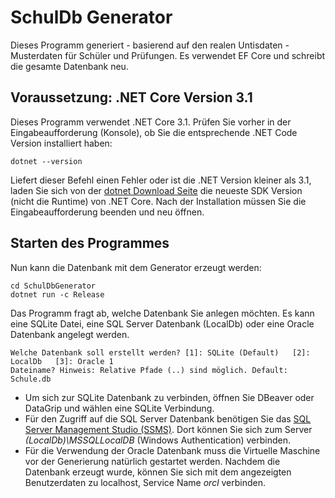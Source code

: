 # SchulDb Generator

Dieses Programm generiert - basierend auf den realen Untisdaten - Musterdaten für Schüler und
Prüfungen. Es verwendet EF Core und schreibt die gesamte Datenbank neu.

## Voraussetzung: .NET Core Version 3.1

Dieses Programm verwendet .NET Core 3.1. Prüfen Sie vorher in der Eingabeaufforderung (Konsole), ob
Sie die entsprechende .NET Code Version installiert haben:

```text
dotnet --version
```

Liefert dieser Befehl einen Fehler oder ist die .NET Version kleiner als 3.1, laden Sie sich von der
[dotnet Download Seite](https://dotnet.microsoft.com/download) die neueste SDK Version
(nicht die Runtime) von .NET Core. Nach der Installation müssen Sie die Eingabeaufforderung beenden
und neu öffnen.

## Starten des Programmes

Nun kann die Datenbank mit dem Generator erzeugt werden:

```text
cd SchulDbGenerator
dotnet run -c Release
```

Das Programm fragt ab, welche Datenbank Sie anlegen möchten. Es kann eine SQLite Datei, eine SQL
Server Datenbank (LocalDb) oder eine Oracle Datenbank angelegt werden.

```text
Welche Datenbank soll erstellt werden? [1]: SQLite (Default)   [2]: LocalDb   [3]: Oracle 1
Dateiname? Hinweis: Relative Pfade (..) sind möglich. Default: Schule.db
```

- Um sich zur SQLite Datenbank zu verbinden, öffnen Sie DBeaver oder DataGrip und wählen eine SQLite
  Verbindung.
- Für den Zugriff auf die SQL Server Datenbank benötigen Sie das
  [SQL Server Management Studio (SSMS)](https://docs.microsoft.com/en-us/sql/ssms/download-sql-server-management-studio-ssms?view=sql-server-ver15).
  Dort können Sie sich zum Server *(LocalDb)\MSSQLLocalDB* (Windows Authentication) verbinden.
- Für die Verwendung der Oracle Datenbank muss die Virtuelle Maschine vor der Generierung natürlich
  gestartet werden. Nachdem die Datenbank erzeugt wurde, können Sie sich mit dem angezeigten
  Benutzerdaten zu localhost, Service Name *orcl* verbinden.
